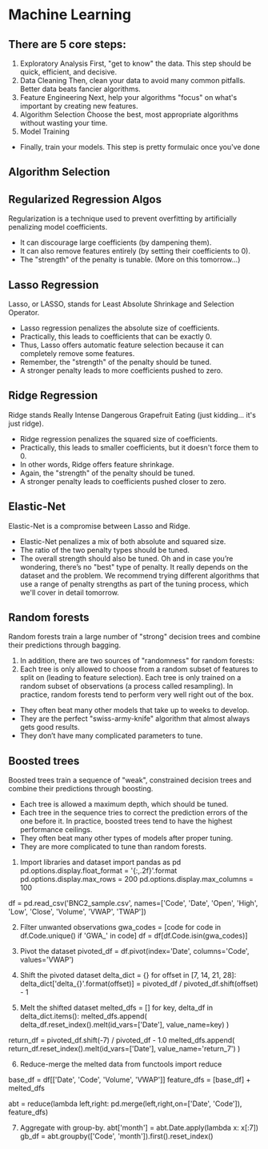 # Machine Learning
## There are 5 core steps:
1. Exploratory Analysis
First, "get to know" the data. This step should be quick, efficient, and decisive.
2. Data Cleaning
Then, clean your data to avoid many common pitfalls. Better data beats fancier algorithms.
3. Feature Engineering
Next, help your algorithms "focus" on what's important by creating new features.
4. Algorithm Selection
Choose the best, most appropriate algorithms without wasting your time.
5. Model Training
- Finally, train your models. This step is pretty formulaic once you've done

## Algorithm Selection
## Regularized Regression Algos
Regularization is a technique used to prevent overfitting by artificially penalizing model coefficients.
- It can discourage large coefficients (by dampening them).
- It can also remove features entirely (by setting their coefficients to 0).
- The "strength" of the penalty is tunable. (More on this tomorrow...)

## Lasso Regression
Lasso, or LASSO, stands for Least Absolute Shrinkage and Selection Operator.
- Lasso regression penalizes the absolute size of coefficients.
- Practically, this leads to coefficients that can be exactly 0.
- Thus, Lasso offers automatic feature selection because it can completely remove some features.
- Remember, the "strength" of the penalty should be tuned.
- A stronger penalty leads to more coefficients pushed to zero.

## Ridge Regression
Ridge stands Really Intense Dangerous Grapefruit Eating (just kidding... it's just ridge).
- Ridge regression penalizes the squared size of coefficients.
- Practically, this leads to smaller coefficients, but it doesn't force them to 0.
- In other words, Ridge offers feature shrinkage.
- Again, the "strength" of the penalty should be tuned.
- A stronger penalty leads to coefficients pushed closer to zero.

## Elastic-Net
Elastic-Net is a compromise between Lasso and Ridge.
- Elastic-Net penalizes a mix of both absolute and squared size.
- The ratio of the two penalty types should be tuned.
- The overall strength should also be tuned.
Oh and in case you’re wondering, there’s no "best" type of penalty. It really depends on the dataset and the problem. We recommend trying different algorithms that use a range of penalty strengths as part of the tuning process, which we'll cover in detail tomorrow.

## Random forests
Random forests train a large number of "strong" decision trees and combine their predictions through bagging.
1. In addition, there are two sources of "randomness" for random forests:
2. Each tree is only allowed to choose from a random subset of features to split on (leading to feature selection).
Each tree is only trained on a random subset of observations (a process called resampling).
In practice, random forests tend to perform very well right out of the box.
* They often beat many other models that take up to weeks to develop.
* They are the perfect "swiss-army-knife" algorithm that almost always gets good results.
* They don’t have many complicated parameters to tune.

## Boosted trees
Boosted trees train a sequence of "weak", constrained decision trees and combine their predictions through boosting.
- Each tree is allowed a maximum depth, which should be tuned.
- Each tree in the sequence tries to correct the prediction errors of the one before it.
In practice, boosted trees tend to have the highest performance ceilings.
- They often beat many other types of models after proper tuning.
- They are more complicated to tune than random forests.

1. Import libraries and dataset
import pandas as pd
pd.options.display.float_format = '{:,.2f}'.format
pd.options.display.max_rows = 200
pd.options.display.max_columns = 100
 
df = pd.read_csv('BNC2_sample.csv',
                 names=['Code', 'Date', 'Open', 'High', 'Low', 
                        'Close', 'Volume', 'VWAP', 'TWAP'])
 
2. Filter unwanted observations
gwa_codes = [code for code in df.Code.unique() if 'GWA_' in code]
df = df[df.Code.isin(gwa_codes)]
 
3. Pivot the dataset
pivoted_df = df.pivot(index='Date', columns='Code', values='VWAP')
 
4. Shift the pivoted dataset
delta_dict = {}
for offset in [7, 14, 21, 28]:
    delta_dict['delta_{}'.format(offset)] = pivoted_df / pivoted_df.shift(offset) - 1
    
5. Melt the shifted dataset
melted_dfs = []
for key, delta_df in delta_dict.items():
    melted_dfs.append( delta_df.reset_index().melt(id_vars=['Date'], value_name=key) )
 
return_df = pivoted_df.shift(-7) / pivoted_df - 1.0
melted_dfs.append( return_df.reset_index().melt(id_vars=['Date'], value_name='return_7') )
 
6. Reduce-merge the melted data
from functools import reduce
 
base_df = df[['Date', 'Code', 'Volume', 'VWAP']]
feature_dfs = [base_df] + melted_dfs
 
abt = reduce(lambda left,right: pd.merge(left,right,on=['Date', 'Code']), feature_dfs)
 
7. Aggregate with group-by.
abt['month'] = abt.Date.apply(lambda x: x[:7])
gb_df = abt.groupby(['Code', 'month']).first().reset_index()
